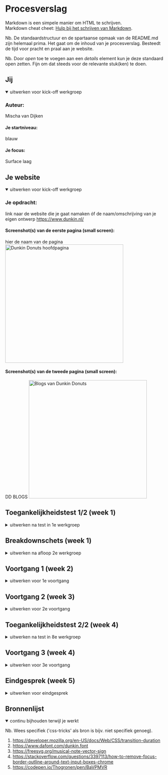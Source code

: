# Procesverslag
Markdown is een simpele manier om HTML te schrijven.  
Markdown cheat cheet: [Hulp bij het schrijven van Markdown](https://github.com/adam-p/markdown-here/wiki/Markdown-Cheatsheet).

Nb. De standaardstructuur en de spartaanse opmaak van de README.md zijn helemaal prima. Het gaat om de inhoud van je procesverslag. Besteedt de tijd voor pracht en praal aan je website.

Nb. Door *open* toe te voegen aan een *details* element kun je deze standaard open zetten. Fijn om dat steeds voor de relevante stuk(ken) te doen.





## Jij

<details open>
  <summary>uitwerken voor kick-off werkgroep</summary>

  ### Auteur:
  Mischa van Dijken

  #### Je startniveau:
  blauw

  #### Je focus:
  Surface laag
 
</details>





## Je website

<details open>
  <summary>uitwerken voor kick-off werkgroep</summary>

  ### Je opdracht:
  link naar de website die je gaat namaken óf de naam/omschrijving van je eigen ontwerp
https://www.dunkin.nl/  

  #### Screenshot(s) van de eerste pagina (small screen): 
  hier de naam van de pagina  
  <img src="readme-images/Hoofdpagina.png" width="375px" alt="Dunkin Donuts hoofdpagina">

  #### Screenshot(s) van de tweede pagina (small screen):
  DD BLOGS 
  <img src="readme-images/DDBLOGS.png" width="375px" alt="Blogs van Dunkin Donuts">
 
</details>



## Toegankelijkheidstest 1/2 (week 1)

<details>
  <summary>uitwerken na test in 1e werkgroep</summary>

  ### Bevindingen
  Lijst met je bevindingen die in de test naar voren kwamen:

  - Bestellen kan bijna niet
  - Bij de producten wordt de naam niet opgenoemd
  - Veel headers wat het verwarrend maakt
  - Dunkin Donuts' gebruikt felle kleuren wat helpt.

  #### Screenreader
  Hier korte omschrijving (met indien nodig afbeeldingen)

  Minder headers kunnen ervoor zorgen dat de screenreader niet allemaal niet nodige informatie voorleest.


  #### Muis en Toetsenbord 
  Het tabben ging goed maar je kan er niet echt mee bestellen dus voor het grote geheel is het echt heel slecht.

  Dunkin Donuts kan ervoor zorgen dat er meer juiste informatie wordt voorgelezen.


  #### Motoriek (shocks, elastiekjes)
  Hier korte omschrijving (met indien nodig afbeeldingen)

  Hier gaat veel goed omdat Dunkin Donuts veel grote knoppen gebruikt.


  #### Visueel (brillen, contrast, kleurenblind, dark/light). 
  Hier korte omschrijving (met indien nodig afbeeldingen)

  Dunkin Donuts gebruikt felle kleuren wat erg helpt.


</details>



## Breakdownschets (week 1)

<details>
  <summary>uitwerken na afloop 2e werkgroep</summary>

  ### de hele pagina: 
  <img src="readme-images/breakdown.png" width="375px" alt="Dunkin Donuts homepage">
  <img src="readme-images/.png" width="375px" alt="Eerste versie website">

  ### dynamisch deel (bijv menu): 
  <img src="readme-images/Custom-2.png" width="375px" alt="Dunkin Donuts blogs pagina">

  ### wellicht nog een dynamisch deel (bijv filter): 
  <img src="readme-images/Custom-3.png" width="375px" alt="Menu breakdown">

</details>





## Voortgang 1 (week 2)

<details>
  <summary>uitwerken voor 1e voortgang</summary>

  ### Stand van zaken
  hier dit ging goed & dit was lastig (neem ook screenshots op van delen van je website en code)
  Ik vond het lastig om nog niet teveel met de styling bezig te zijn maar de HTML zelf coderen ging goed.
  <img src="readme-images/eersteversie.png" width="375px" alt="Eerste versie website">
  Verder is dit voor nu helemaal simpele code en kan ik nu al vele beter maar ben ik ziek.
  <img src="readme-images/eersteversie-code.png" width="375px" alt="Eerste versie html">

  ### Agenda voor meeting
  samen met je groepje opstellen

  Besproken: Er waren nog niet echt heel veel vragen het was meer een check om te kijken waar iedereen was.


  ### Verslag van meeting
  hier na afloop snel de uitkomsten van de meeting vastleggen

  - Ik heb tehoren gekregen dat de HTML van de pagina die ik had voor nu oke was maar dat ik wel echt verder moest. Ik ben alleen ziek.

</details>





## Voortgang 2 (week 3)

<details>
  <summary>uitwerken voor 2e voortgang</summary>

  ### Stand van zaken
  hier dit ging goed & dit was lastig (neem ook screenshots op van delen van je website en code)
  Ik vond het lastig om een begin te maken aan de css want je weet niet zo snel waar je moet beginnen. Maar het is me uiteindelijk wel gelukt.

  ### Agenda voor meeting
  samen met je groepje opstellen

  Besproken: Hoe ik een img kan coveren zodat niet alles geshowed wordt.
  Z-index, Github duurt lang met uploaden, Header pas laten zien wanneer er gescrolld wordt, margin-left & auto om alles in het midden te krijgen en Twee aparte p's in één li.
  ### Verslag van meeting
  hier na afloop snel de uitkomsten van de meeting vastleggen

  - Mijn deel: Div met een breedte en een hoogte en een hidden overflow.

</details>





## Toegankelijkheidstest 2/2 (week 4)

<details>
  <summary>uitwerken na test in 8e werkgroep</summary>

  ### Bevindingen
  Lijst met je bevindingen die in de test naar voren kwamen (geef ook aan wat er verbeterd is):
  
  - H1 is weg in het lijst met headers als er display:none op zit.
  - Door de felle kleuren valt veel gelukkig wel op voor slechtziende mensen. 
  - Bij de Color #0779p bril was het nog het minst goed omdat het contrast met deze kleuren dan veel minder groot is.


  #### Screenreader
  Hier korte omschrijving (met indien nodig afbeeldingen)
  Dit ging goed voor de content die ik heb uitgewerkt. Dit is alleen niet het hele bestel gebeuren wat lastiger is om goed inclusive te ontwerpen. Verder was er wel een h1 die niet voorgelezen werd terwijl dit natuurlijk wel heel handig is.

  Hier een omschrijving van hoe het opgelost kan worden (met indien nodig afbeeldingen)
  Ik heb code gevonden hoe dit opgelost kan worden. https://medium.com/web-dev-survey-from-kyoto/the-visually-hidden-technique-303f8e2bd409.


  #### Muis en Toetsenbord 
  Hier korte omschrijving (met indien nodig afbeeldingen)
  Ik had hier helaas niog geen focus states dus kon ik het niet helemaal testen.

  Hier een omschrijving van hoe het opgelost kan worden (met indien nodig afbeeldingen)
  Ik heb wel gekeken welke kleuren goed zouden passen om het goed te laten lijken. Een goed contrast is hier cruciaal.

  #### Motoriek (shocks, elastiekjes)
  Hier korte omschrijving (met indien nodig afbeeldingen)
  Dit ging goed omdat er grote knoppen in beeld zijn.

  Hier een omschrijving van hoe het opgelost kan worden (met indien nodig afbeeldingen)

  #### Visueel (brillen, contrast, kleurenblind, dark/light). 
  Hier korte omschrijving (met indien nodig afbeeldingen)
  Ik gebruik felle kleuren met een contrast dat te onderscheiden is dus dit ging redelijk goed.

  Hier een omschrijving van hoe het opgelost kan worden (met indien nodig afbeeldingen)

  Er kan altijd nog een extra site gemaakt worden met een nog hoger contrast zodal alles nog beter te zien is.

</details>





## Voortgang 3 (week 4)

<details>
  <summary>uitwerken voor 3e voortgang</summary>

  ### Stand van zaken
  hier dit ging goed & dit was lastig (neem ook screenshots op van delen van je website en code)


  ### Agenda voor meeting
  samen met je groepje opstellen

  Ik heb hierbij besproken hoe ik een deel van mijn grid in het midden zet, of ik het pijltje van de dropdown nog groter en meer naar links kon krijgen, hoe de focus state werkt bij een select en input en ik heb besproken hoe er een aan- en uitknop kan zijn voor muziek.

  <img src="readme-images/Inhetmidden.png" width="375px" alt="Buttontekst die in het midden moest.">


  ### Verslag van meeting
  hier na afloop snel de uitkomsten van de meeting vastleggen

  - Het pijltje veranderen gaat heel moeilijk en kon ik naar mijn mening beter laten zodat ik de code wel begreep.
  - De aan en uit knop moet met Javascript in een if loop waarbij de state veranderd na een click event.
  - Je kan als je klikt niet de focus state nergeren dus ik moet het maar zo goed mogelijk stylen.
  - Ik heb align-self: center; gebruikt om de tekst in het midden te krijgen van de button. 

</details>





## Eindgesprek (week 5)

<details>
  <summary>uitwerken voor eindgesprek</summary>

  ### Je uitkomst - karakteristiek screenshots:
  Ik weet eerlijk gezegd niet echt wat hiermee bedoeld wordt. Ik vind de heading met de bovenste tekst regel wel typische dunking donuts met alle kleuren ook. Voor de rest staan allen leuke en nog niet gelukte dingen beneden.
  <img src="readme-images/header.png" width="375px" alt="uitkomst opdracht 1">


  ### Dit ging goed/Heb ik geleerd: 
  Korte omschrijving met plaatjes

  Ik heb geleerd hoe je een werkend hamburger menu maakt met ook een sluit buttne natuurlijk.
  <img src="readme-images/Hamburgermenu.png" width="375px" alt="Hamburgermenu">

  Ik heb geleerd hoe je een foto kan draaien en shadow kan geven.
  <img src="readme-images/Dunkin-rondje.png" width="375px" alt="Dunking Donuts rond logo">

  Ik heb geleerd hoe je een image vast kan laten plakken aan de bovenkant of onderkant.
  <img src="readme-images/order-now.png" width="375px" alt="order now">

  ### Dit was lastig/Is niet gelukt:
  Korte omschrijving met plaatjes

  Het is me niet gelukt om tijdens het klikke de focus border weg te krijgen en mooier te krijgen in de nav.
  <img src="readme-images/nav-normaal.png" width="375px" alt="Nav foto">

  Het is me niet gelukt om de pijltjes mooier en meer naar links te krijgen. Dit bevatte heel veel code die ik gewoon weg niet begreep dus heb ik het ook niet toegepast.
  <img src="readme-images/betere-pijltjes" width="375px" alt="dropdown foto">
</details>





## Bronnenlijst

<details open>
  <summary>continu bijhouden terwijl je werkt</summary>

  Nb. Wees specifiek ('css-tricks' als bron is bijv. niet specifiek genoeg).

  1. https://developer.mozilla.org/en-US/docs/Web/CSS/transition-duration
  2. https://www.dafont.com/dunkin.font
  3. https://freesvg.org/musical-note-vector-sign
  4. https://stackoverflow.com/questions/3397113/how-to-remove-focus-border-outline-around-text-input-boxes-chrome
  5. https://codepen.io/Thogronen/pen/BaVPMVR

</details>